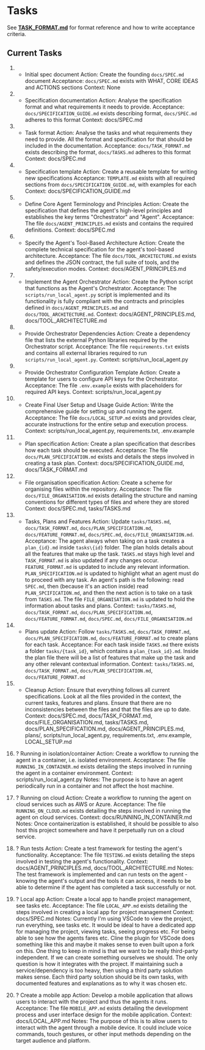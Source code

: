 # Tasks

See **[TASK_FORMAT.md](../docs/TASK_FORMAT.md)** for format reference and how to write acceptance criteria.

## Current Tasks

1) + Initial spec document
   Action: Create the founding `docs/SPEC.md` document
   Acceptance: `docs/SPEC.md` exists with WHAT, CORE IDEAS and ACTIONS sections
   Context: None

2) + Specification documentation
   Action: Analyse the specification format and what requirements it needs to provide.
   Acceptance: `docs/SPECIFICATION_GUIDE.md` exists describing format, `docs/SPEC.md` adheres to this format
   Context: docs/SPEC.md

3) + Task format
   Action: Analyse the tasks and what requirements they need to provide. All the format and specification for that should be included in the documentation.
   Acceptance: `docs/TASK_FORMAT.md` exists describing the format, `docs/TASKS.md` adheres to this format
   Context: docs/SPEC.md

4) + Specification template
   Action: Create a reusable template for writing new specifications
   Acceptance: `TEMPLATE.md` exists with all required sections from `docs/SPECIFICATION_GUIDE.md`, with examples for each
   Context: docs/SPECIFICATION_GUIDE.md

5) + Define Core Agent Terminology and Principles
   Action: Create the specification that defines the agent's high-level principles and establishes the key terms "Orchestrator" and "Agent".
   Acceptance: The file `docs/AGENT_PRINCIPLES.md` exists and contains the required definitions.
   Context: docs/SPEC.md

6) + Specify the Agent's Tool-Based Architecture
   Action: Create the complete technical specification for the agent's tool-based architecture.
   Acceptance: The file `docs/TOOL_ARCHITECTURE.md` exists and defines the JSON contract, the full suite of tools, and the safety/execution modes.
   Context: docs/AGENT_PRINCIPLES.md

7) + Implement the Agent Orchestrator
   Action: Create the Python script that functions as the Agent's Orchestrator.
   Acceptance: The `scripts/run_local_agent.py` script is implemented and its functionality is fully compliant with the contracts and principles defined in `docs/AGENT_PRINCIPLES.md` and `docs/TOOL_ARCHITECTURE.md`.
   Context: docs/AGENT_PRINCIPLES.md, docs/TOOL_ARCHITECTURE.md

8) + Provide Orchestrator Dependencies
    Action: Create a dependency file that lists the external Python libraries required by the Orchestrator script.
    Acceptance: The file `requirements.txt` exists and contains all external libraries required to run `scripts/run_local_agent.py`.
    Context: scripts/run_local_agent.py

9) + Provide Orchestrator Configuration Template
    Action: Create a template for users to configure API keys for the Orchestrator.
    Acceptance: The file `.env.example` exists with placeholders for required API keys.
    Context: scripts/run_local_agent.py

10) + Create Final User Setup and Usage Guide
    Action: Write the comprehensive guide for setting up and running the agent.
    Acceptance: The file `docs/LOCAL_SETUP.md` exists and provides clear, accurate instructions for the entire setup and execution process.
    Context: scripts/run_local_agent.py, requirements.txt, .env.example

11) + Plan specification
    Action: Create a plan specification that describes how each task should be executed.
    Acceptance: The file `docs/PLAN_SPECIFICATION.md` exists and details the steps involved in creating a task plan.
    Context: docs/SPECIFICATION_GUIDE.md, docs/TASK_FORMAT.md

12) + File organisation specification
   Action: Create a scheme for organising files within the repository.
   Acceptance: The file `docs/FILE_ORGANISATION.md` exists detailing the structure and naming conventions for different types of files and where they are stored
   Context: docs/SPEC.md, tasks/TASKS.md

13) + Tasks, Plans and Features
   Action: Update `tasks/TASKS.md`, `docs/TASK_FORMAT.md`, `docs/PLAN_SPECIFICATION.md`, `docs/FEATURE_FORMAT.md`, `docs/SPEC.md`, `docs/FILE_ORGANISATION.md`.
   Acceptance: The agent always when taking on a task creates a `plan_{id}.md` inside `tasks\{id}` folder. The plan holds details about all the features that make up the task. `TASKS.md` stays high level and `TASK_FORMAT.md` is also updated if any changes occur. `FEATURE_FORMAT.md` is updated to include any relevant information. `PLAN_SPECIFICATION.md` is updated to highlight what an agent must do to proceed with any task. An agent's path is the following: read `SPEC.md`, then (because it's an action inside) read `PLAN_SPCIFICATION.md`, and then the next action is to take on a task from `TASKS.md`. The file `FILE_ORGANISATION.md` is updated to hold the information about tasks and plans.
   Context: `tasks/TASKS.md`, `docs/TASK_FORMAT.md`, `docs/PLAN_SPECIFICATION.md`, `docs/FEATURE_FORMAT.md`, `docs/SPEC.md`, `docs/FILE_ORGANISATION.md`

14) - Plans update
   Action: Follow `tasks/TASKS.md`, `docs/TASK_FORMAT.md`, `docs/PLAN_SPECIFICATION.md`, `docs/FEATURE_FORMAT.md` to create plans for each task.
   Acceptance: For each task inside `TASKS.md` there exists a folder `tasks/{task_id}`, which contains a `plan_{task_id}.md`. Inside the plan file there will be a list of features that make up the task and any other relevant contextual information.
   Context: `tasks/TASKS.md`, `docs/TASK_FORMAT.md`, `docs/PLAN_SPECIFICATION.md`, `docs/FEATURE_FORMAT.md`

15) - Cleanup
   Action: Ensure that everything follows all current specifications. Look at all the files provided in the context, the current tasks, features and plans. Ensure that there are no inconsistencies between the files and that the files are up to date.
   Context: docs/SPEC.md, docs/TASK_FORMAT.md, docs/FILE_ORGANISATION.md, tasks/TASKS.md, docs/PLAN_SPECIFICATION.md, docs/AGENT_PRINCIPLES.md, plans/, scripts/run_local_agent.py, requirements.txt, .env.example, LOCAL_SETUP.md

16) ? Running in isolation/container
   Action: Create a workflow to running the agent in a container, i.e. isolated environment.
   Acceptance: The file `RUNNING_IN_CONTAINER.md` exists detailing the steps involved in running the agent in a container environment.
   Context: scripts/run_local_agent.py
   Notes: The purpose is to have an agent periodically run in a container and not affect the host machine.

16) ? Running on cloud
   Action: Create a workflow to running the agent on cloud services such as AWS or Azure.
   Acceptance: The file `RUNNING_ON_CLOUD.md` exists detailing the steps involved in running the agent on cloud services.
   Context: docs/RUNNING_IN_CONTAINER.md
   Notes: Once containerization is established, it should be possible to also host this project somewhere and have it perpetually run on a cloud service.

16) ? Run tests
   Action: Create a test framework for testing the agent's functionality.
   Acceptance: The file `TESTING.md` exists detailing the steps involved in testing the agent's functionality.
   Context: docs/AGENT_PRINCIPLES.md, docs/TOOL_ARCHITECTURE.md
   Notes: The test framework is implemented and can run tests on the agent - knowing the agent's output and the tools it can access, it needs to be able to determine if the agent has completed a task successfully or not.

17) ? Local app 
   Action: Create a local app to handle project management, see tasks etc.
   Acceptance: The file `LOCAL_APP.md` exists detailing the steps involved in creating a local app for project management
   Context: docs/SPEC.md
   Notes: Currently I'm using VSCode to view the project, run everything, see tasks etc. It would be ideal to have a dedicated app for managing the project, viewing tasks, seeing progress etc. For being able to see how the agents fares etc. Cline the plugin for VSCode does something like this and maybe it makes sense to even built upon a fork on this. One thing to keep in mind is that we want to be really third-party independent. If we can create something ourselves we should. The only question is how it integrates with the project. If maintaining such a service/dependency is too heavy, then using a third party solution makes sense. Each third party solution should be its own tasks, with documented features and explanations as to why it was chosen etc.

18) ? Create a mobile app
    Action: Develop a mobile application that allows users to interact with the project and thus the agents it runs.
    Acceptance: The file `MOBILE_APP.md` exists detailing the development process and user interface design for the mobile application.
    Context: docs/LOCAL_APP.md
    Notes: The purpose of this is to allow users to interact with the agent through a mobile device. It could include voice commands, touch gestures, or other input methods depending on the target audience and platform.
